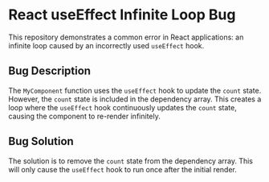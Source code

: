 # React useEffect Infinite Loop Bug

This repository demonstrates a common error in React applications: an infinite loop caused by an incorrectly used `useEffect` hook.

## Bug Description

The `MyComponent` function uses the `useEffect` hook to update the `count` state.  However, the `count` state is included in the dependency array.  This creates a loop where the `useEffect` hook continuously updates the `count` state, causing the component to re-render infinitely.

## Bug Solution

The solution is to remove the `count` state from the dependency array.  This will only cause the `useEffect` hook to run once after the initial render.